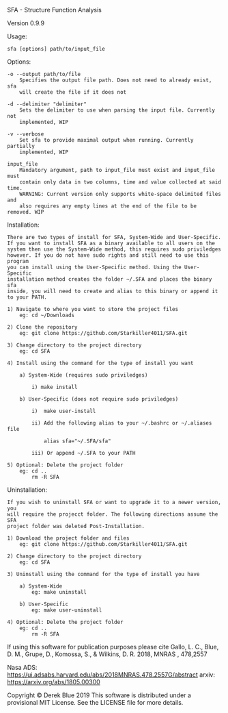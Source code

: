 SFA - Structure Function Analysis

Version 0.9.9

Usage:

    sfa [options] path/to/input_file

Options:

    -o --output path/to/file
        Specifies the output file path. Does not need to already exist, sfa
        will create the file if it does not

    -d --delimiter "delimiter"
        Sets the delimiter to use when parsing the input file. Currently not
        implemented, WIP

    -v --verbose
        Set sfa to provide maximal output when running. Currently partially
        implemented, WIP
    
    input_file
        Mandatory argument, path to input_file must exist and input_file must
        contain only data in two columns, time and value collected at said time.
        WARNING: Current version only supports white-space delimited files and
        also requires any empty lines at the end of the file to be removed. WIP


Installation:

    There are two types of install for SFA, System-Wide and User-Specific.
    If you want to install SFA as a binary available to all users on the
    system then use the System-Wide method, this requires sudo priviledges
    however. If you do not have sudo rights and still need to use this program
    you can install using the User-Specific method. Using the User-Specific
    installation method creates the folder ~/.SFA and places the binary sfa
    inside, you will need to create and alias to this binary or append it
    to your PATH.

    1) Navigate to where you want to store the project files
        eg: cd ~/Downloads

    2) Clone the repository
        eg: git clone https://github.com/Starkiller4011/SFA.git

    3) Change directory to the project directory
        eg: cd SFA

    4) Install using the command for the type of install you want

        a) System-Wide (requires sudo priviledges)

            i) make install

        b) User-Specific (does not require sudo priviledges)

            i)  make user-install

            ii) Add the following alias to your ~/.bashrc or ~/.aliases file
            
                alias sfa="~/.SFA/sfa"
            
            iii) Or append ~/.SFA to your PATH
        
    5) Optional: Delete the project folder
        eg: cd ..
            rm -R SFA

Uninstallation:

    If you wish to uninstall SFA or want to upgrade it to a newer version, you
    will require the projecct folder. The following directions assume the SFA
    project folder was deleted Post-Installation.

    1) Download the project folder and files
        eg: git clone https://github.com/Starkiller4011/SFA.git
    
    2) Change directory to the project directory
        eg: cd SFA

    3) Uninstall using the command for the type of install you have

        a) System-Wide
            eg: make uninstall

        b) User-Specific
            eg: make user-uninstall
    
    4) Optional: Delete the project folder
        eg: cd ..
            rm -R SFA


If using this software for publication purposes please cite Gallo, L. C., Blue, D. M., Grupe, D., Komossa, S., & Wilkins, D. R. 2018, MNRAS , 478,2557

Nasa ADS: https://ui.adsabs.harvard.edu/abs/2018MNRAS.478.2557G/abstract
arxiv: https://arxiv.org/abs/1805.00300

Copyright © Derek Blue 2019
This software is distributed under a provisional MIT License. See the LICENSE file
for more details.

